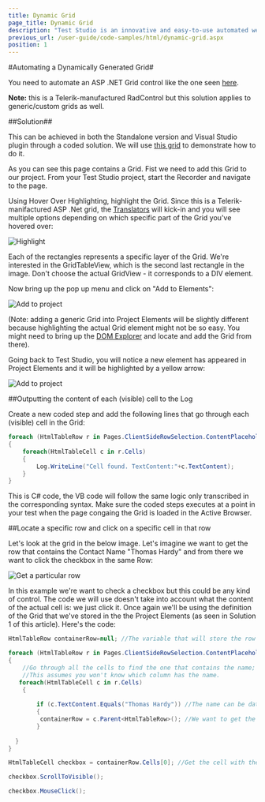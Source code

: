 ```yaml
---
title: Dynamic Grid
page_title: Dynamic Grid
description: "Test Studio is an innovative and easy-to-use automated web, WPF and load testing solution. Test Studio tests support essential technologies like ASP.NET AJAX, Silverlight, PHP and MVC. HTML5, Testing framework, functional testing, performance testing, load testing, exploratory testing, manual testing."
previous_url: /user-guide/code-samples/html/dynamic-grid.aspx
position: 1
---
```

#Automating a Dynamically Generated Grid#

You need to automate an ASP .NET Grid control like the one seen <a href="http://demos.telerik.com/aspnet-ajax/grid/examples/client/selecting/defaultcs.aspx" target="_blank">here</a>.

**Note:** this is a Telerik-manufactured RadControl but this solution applies to generic/custom grids as well.

##Solution##

This can be achieved in both the Standalone version and Visual Studio plugin through a coded solution. We will use <a href="http://demos.telerik.com/aspnet-ajax/grid/examples/client/selecting/defaultcs.aspx" target="_blank">this grid</a> to demonstrate how to do it.

As you can see this page contains a Grid. Fist we need to add this Grid to our project. From your Test Studio project, start the Recorder and navigate to the page.  

Using Hover Over Highlighting, highlight the Grid. Since this is a Telerik-manifactured ASP .Net grid, the <a href="http://docs.telerik.com/teststudio/getting-started/test-recording/translators" target="_blank">Translators</a> will kick-in and you will see multiple options depending on which specific part of the Grid you've hovered over: 

![Highlight][1]

Each of the rectangles represents a specific layer of the Grid. We're interested in the GridTableView, which is the second last rectangle in the image. Don't choose the actual GridView - it corresponds to a DIV element. 

Now bring up the pop up menu and click on "Add to Elements":

![Add to project][2]

 (Note: adding a generic Grid into Project Elements will be slightly different because highlighting the actual Grid element might not be so easy. You might need to bring up the <a href="/features/recorder/dom-explorer" target="_blank">DOM Explorer</a> and locate and add the Grid from there). 

Going back to Test Studio, you will notice a new element has appeared in Project Elements and it will be highlighted by a yellow arrow:

![Add to project][3]

##Outputting the content of each (visible) cell to the Log

Create a new coded step and add the following lines that go through each (visible) cell in the Grid:

```C#
foreach (HtmlTableRow r in Pages.ClientSideRowSelection.ContentPlaceholder1RadGrid1Table.AllRows)
{
    foreach(HtmlTableCell c in r.Cells)
    {
        Log.WriteLine("Cell found. TextContent:"+c.TextContent);  
    }
}
```

This is C# code, the VB code will follow the same logic only transcribed in the corresponding syntax. Make sure the coded steps executes at a point in your test when the page congaing the Grid is loaded in the Active Browser.

##Locate a specific row and click on a specific cell in that row

Let's look at the grid in the below image. Let's imagine we want to get the row that contains the Contact Name "Thomas Hardy" and from there we want to click the checkbox in the same Row:

![Get a particular row][4]

In this example we're want to check a checkbox but this could be any kind of control. The code we will use doesn't take into account what the content of the actual cell is: we just click it. Once again we'll be using the definition of the Grid that we've stored in the the Project Elements (as seen in Solution 1 of this article). Here's the code:

```C#
HtmlTableRow containerRow=null; //The variable that will store the row that contains the name cell and the checkbox cell

foreach (HtmlTableRow r in Pages.ClientSideRowSelection.ContentPlaceholder1RadGrid1Table.AllRows)
{
    //Go through all the cells to find the one that contains the name;
    //This assumes you won't know which column has the name.
   foreach(HtmlTableCell c in r.Cells) 
    {
   
        if (c.TextContent.Equals("Thomas Hardy")) //The name can be data-driven if you use code that will extract values from a datasource
        {
         containerRow = c.Parent<HtmlTableRow>(); //We want to get the row which has this cell   
        }
            
  }
}

HtmlTableCell checkbox = containerRow.Cells[0]; //Get the cell with the checkbox

checkbox.ScrollToVisible();

checkbox.MouseClick();
```

[1]: /img/advanced-topics/coded-samples/html/dynamic-grid/fig1.png
[2]: /img/advanced-topics/coded-samples/html/dynamic-grid/fig2.png
[3]: /img/advanced-topics/coded-samples/html/dynamic-grid/fig3.png
[4]: /img/advanced-topics/coded-samples/html/dynamic-grid/fig4.png
[5]: /img/advanced-topics/coded-samples/html/dynamic-grid/fig5.png


